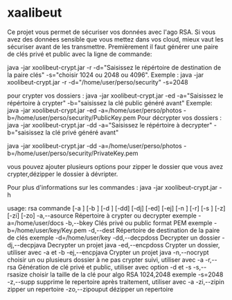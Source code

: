 # xaalibeut
Ce projet vous permet de sécuriser vos données avec l'ago RSA.
Si vous avez des données sensible que vous mettez dans vos cloud, mieux vaut les sécuriser avant de les transmettre.
Premièrement il faut générer une paire de clés privé et public avec la ligne de commande:

java -jar xoolibeut-crypt.jar -r -d="Saisissez le répértoire de destination de la paire clés" -s="choisir 1024 ou 2048 ou 4096".
Exemple :
java -jar xoolibeut-crypt.jar -r -d="/home/user/perso/security" -s=2048

pour crypter vos dossiers :
java -jar xoolibeut-crypt.jar -ed -a="Saisissez le répértoire à crypter" -b="saisissez la clé public généré avant" 
Exemple:
java -jar xoolibeut-crypt.jar -ed -a=/home/user/perso/photos -b=/home/user/perso/security/PublicKey.pem 
Pour décrypter vos dossiers :
java -jar xoolibeut-crypt.jar -dd -a="Saisissez le répértoire à decrypter" -b="saisissez la clé privé généré avant" 

java -jar xoolibeut-crypt.jar -dd -a=/home/user/perso/photos -b=/home/user/perso/security/PrivateKey.pem 

vous pouvez ajouter plusieurs options pour zipper le dossier que vous avez crypter,dézipper  le dossier à dévripter.

Pour plus d'informations sur les commandes :
java -jar xoolibeut-crypt.jar -h

usage: rsa commande [-a <source>] [-b <key>] [-d <dest>] [-dd] [-dj] [-ed]
       [-ej] [-n <nocrypt>] [-r] [-s <rsasize>] [-z] [-zi] [-zo]
 -a,--asource <source>    Répertoire à crypter ou decrypter exemple
                          -a=/home/user/docs
 -b,--bkey <key>          Clés privé ou public format PEM exemple
                          -b=/home/user/key/Key.pem
 -d,--dest <dest>         Répertoire de destination de la paire de clés
                          exemple -d=/home/user/key
 -dd,--decpdoss           Decrypter un dossier
 -dj,--decpjava           Decrypter un projet java
 -ed,--encpdoss           Crypter un dossier, utiliser avec -a   et -b
 -ej,--encpjava           Crypter un projet java
 -n,--nocrypt <nocrypt>   choisir un ou plusieurs dossier à ne pas crypter
                          suivi, utiliser avec -a
 -r,--rsa                 Génération de clé privé et public, utiliser avec
                          option -d et -s
 -s,--rsasize <rsasize>   choisir la taille de la clé pour algo RSA
                          1024,2048 exemple -s=2048
 -z,--supp                supprime le repertoire après traitement,
                          utiliser avec -a
 -zi,--zipin              zipper un repertoire
 -zo,--zipouput           dézipper un repertoire



